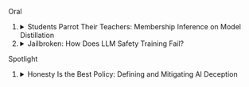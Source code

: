 
Oral

1. <details>
          <summary>Students Parrot Their Teachers: Membership Inference on Model Distillation</summary>
          TL; DR: Model distillation is not resistant to strong membership inference attack.
   </details>

2. <details>
          <summary>Jailbroken: How Does LLM Safety Training Fail?</summary>
   </details>

Spotlight

1. <details>
          <summary>Honesty Is the Best Policy: Defining and Mitigating AI Deception</summary>
          TL; DR: We formally define deception in the causal game framework and mitigate deception in reinforcement learning agents and language models.
   </details>
